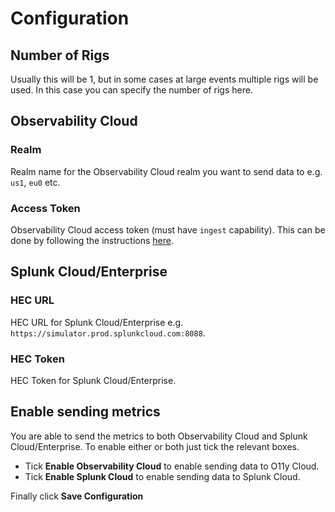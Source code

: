 # Configuration

## Number of Rigs

Usually this will be 1, but in some cases at large events multiple rigs will be used. In this case you can specify the number of rigs here.

## Observability Cloud

### Realm

Realm name for the Observability Cloud realm you want to send data to e.g. `us1`, `eu0` etc.

### Access Token

Observability Cloud access token (must have `ingest` capability). This can be done by following the instructions [here](https://docs.splunk.com/Observability/admin/authentication-tokens/org-tokens.html#ingest-tokens).

## Splunk Cloud/Enterprise

### HEC URL

HEC URL for Splunk Cloud/Enterprise e.g. `https://simulator.prod.splunkcloud.com:8088`.

### HEC Token

HEC Token for Splunk Cloud/Enterprise.

## Enable sending metrics

You are able to send the metrics to both Observability Cloud and Splunk Cloud/Enterprise. To enable either or both just tick the relevant boxes.

* Tick **Enable Observability Cloud** to enable sending data to O11y Cloud.
* Tick **Enable Splunk Cloud** to enable sending data to Splunk Cloud.

Finally click **Save Configuration**

